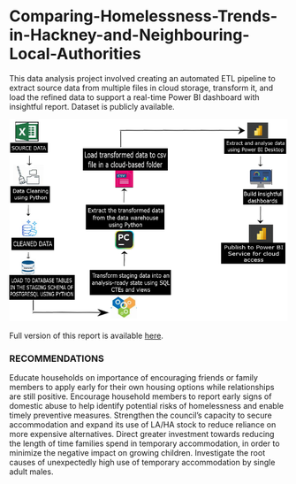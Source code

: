 # Comparing-Homelessness-Trends-in-Hackney-and-Neighbouring-Local-Authorities
This data analysis project involved creating an automated ETL pipeline to extract source data from multiple files in cloud storage, transform it, and load the refined data to support a real-time Power BI dashboard with insightful report.
Dataset is publicly available.

![image](flow_diagram_for_dashboard_project.png)

Full version of this report is available [here](https://github.com/Beegie01/Comparing-Homelessness-Trends-in-Hackney-and-Neighbouring-Local-Authorities/blob/main/Hackney%20Quarterly%20Report%20-%20MAR2025.pdf).<br>

### RECOMMENDATIONS<br>
Educate households on importance of encouraging friends or family members to apply early for their own housing options while relationships are still positive.
Encourage household members to report early signs of domestic abuse to help identify potential risks of homelessness and enable timely preventive measures.
Strengthen the council’s capacity to secure accommodation and expand its use of LA/HA stock to reduce reliance on more expensive alternatives.
Direct greater investment towards reducing the length of time families spend in temporary accommodation, in order to minimize the negative impact on growing children.
Investigate the root causes of unexpectedly high use of temporary accommodation by  single adult males.
